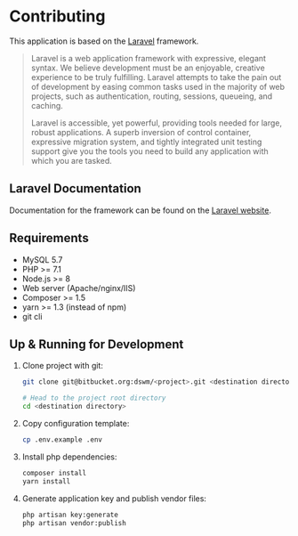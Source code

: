# Contributing

This application is based on the [Laravel](https://laravel.com/) framework.

> Laravel is a web application framework with expressive, elegant syntax. We believe development must be an enjoyable, creative experience to be truly fulfilling. Laravel attempts to take the pain out of development by easing common tasks used in the majority of web projects, such as authentication, routing, sessions, queueing, and caching.
>
> Laravel is accessible, yet powerful, providing tools needed for large, robust applications. A superb inversion of control container, expressive migration system, and tightly integrated unit testing support give you the tools you need to build any application with which you are tasked.

## Laravel Documentation

Documentation for the framework can be found on the [Laravel website](http://laravel.com/docs).

## Requirements

* MySQL 5.7
* PHP >= 7.1
* Node.js >= 8
* Web server (Apache/nginx/IIS)
* Composer >= 1.5
* yarn >= 1.3 (instead of npm)
* git cli

## Up & Running for Development

1. Clone project with git:
    ```bash
    git clone git@bitbucket.org:dswm/<project>.git <destination directory>
    
    # Head to the project root directory 
    cd <destination directory>
    ```

1. Copy configuration template:
    ```bash
    cp .env.example .env
    ```

1. Install php dependencies:
    ```bash
    composer install
    yarn install
    ```
1. Generate application key and publish vendor files: 
    ```bash
    php artisan key:generate
    php artisan vendor:publish
    ```
